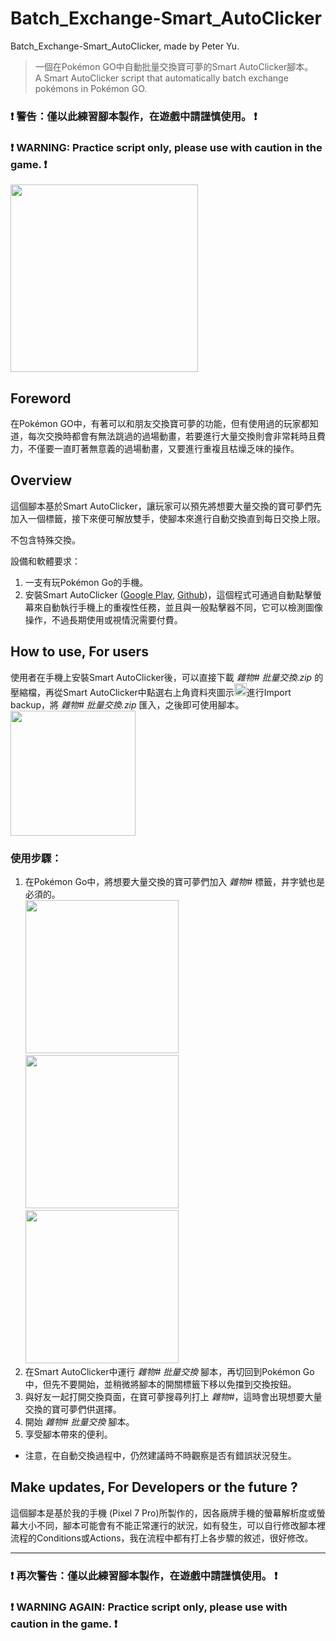 # Batch_Exchange-Smart_AutoClicker

Batch_Exchange-Smart_AutoClicker, made by Peter Yu.
> 一個在Pokémon GO中自動批量交換寶可夢的Smart AutoClicker腳本。    
> A Smart AutoClicker script that automatically batch exchange pokémons in Pokémon GO.

### ❗ 警告：僅以此練習腳本製作，在遊戲中請謹慎使用。 ❗    
### ❗ WARNING: Practice script only, please use with caution in the game. ❗    
<img src= "https://github.com/peter890331/Batch_Exchange-Smart_AutoClicker/blob/figures/icon.png" width="300px">

## Foreword
在Pokémon GO中，有著可以和朋友交換寶可夢的功能，但有使用過的玩家都知道，每次交換時都會有無法跳過的過場動畫，若要進行大量交換則會非常耗時且費力，不僅要一直盯著無意義的過場動畫，又要進行重複且枯燥乏味的操作。    

## Overview
這個腳本基於Smart AutoClicker，讓玩家可以預先將想要大量交換的寶可夢們先加入一個標籤，接下來便可解放雙手，使腳本來進行自動交換直到每日交換上限。

不包含特殊交換。   

設備和軟體要求：
  1. 一支有玩Pokémon Go的手機。
  2. 安裝Smart AutoClicker ([Google Play][1], [Github][2])，這個程式可通過自動點擊螢幕來自動執行手機上的重複性任務，並且與一般點擊器不同，它可以檢測圖像操作，不過長期使用或視情況需要付費。

[1]: https://play.google.com/store/apps/details?id=com.buzbuz.smartautoclicker
[2]: https://github.com/Nain57/Smart-AutoClicker

## How to use, For users
使用者在手機上安裝Smart AutoClicker後，可以直接下載 *雜物# 批量交換.zip* 的壓縮檔，再從Smart AutoClicker中點選右上角資料夾圖示<img src= "https://github.com/peter890331/Batch_Exchange-Smart_AutoClicker/blob/figures/import.png" width="20px">進行Import backup，將 *雜物# 批量交換.zip* 匯入，之後即可使用腳本。    
<img src= "https://github.com/peter890331/Batch_Exchange-Smart_AutoClicker/blob/figures/import%20backup.png" width="200px">

### 使用步驟：
  1. 在Pokémon Go中，將想要大量交換的寶可夢們加入 *雜物#* 標籤，井字號也是必須的。    
     <img src= "https://github.com/peter890331/Batch_Exchange-Smart_AutoClicker/blob/figures/%E9%9B%9C%E7%89%A9%231.png" width="245px">    
     <img src= "https://github.com/peter890331/Batch_Exchange-Smart_AutoClicker/blob/figures/%E9%9B%9C%E7%89%A9%232.png" width="245px">
     <img src= "https://github.com/peter890331/Batch_Exchange-Smart_AutoClicker/blob/figures/%E9%9B%9C%E7%89%A9%233.png" width="245px">
  3. 在Smart AutoClicker中運行 *雜物# 批量交換* 腳本，再切回到Pokémon Go中，但先不要開始，並稍微將腳本的開關標籤下移以免擋到交換按鈕。 
  4. 與好友一起打開交換頁面，在寶可夢搜尋列打上 *雜物#*，這時會出現想要大量交換的寶可夢們供選擇。
  5. 開始 *雜物# 批量交換* 腳本。
  6. 享受腳本帶來的便利。
     
- 注意，在自動交換過程中，仍然建議時不時觀察是否有錯誤狀況發生。

## Make updates, For Developers or the future ?
這個腳本是基於我的手機 (Pixel 7 Pro)所製作的，因各廠牌手機的螢幕解析度或螢幕大小不同，腳本可能會有不能正常運行的狀況，如有發生，可以自行修改腳本裡流程的Conditions或Actions，我在流程中都有打上各步驟的敘述，很好修改。

---

### ❗ 再次警告：僅以此練習腳本製作，在遊戲中請謹慎使用。 ❗    
### ❗ WARNING AGAIN: Practice script only, please use with caution in the game. ❗

